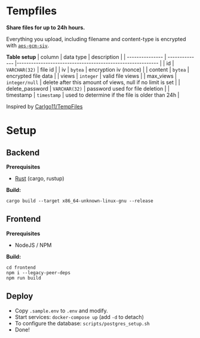 # Tempfiles

**Share files for up to 24h hours.**

Everything you upload, including filename and content-type is encrypted with [`aes-gcm-siv`](https://en.wikipedia.org/wiki/AES-GCM-SIV).

**Table setup**
| column          | data type      | description                                                |
| --------------- | -------------- |----------------------------------------------------------- |
| id              | `VARCHAR(32)`  | file id                                                    |
| iv              | `bytea`        | encryption iv (nonce)                                      |
| content         | `bytea`        | encrypted file data                                        |
| views           | `integer`      | valid file views                                           |
| max_views       | `integer/null` | delete after this amount of views, null if no limit is set |
| delete_password | `VARCHAR(32)`  | password used for file deletion                            |
| timestamp       | `timestamp`    | used to determine if the file is older than 24h            |

Inspired by [Carlgo11/TempFiles](https://github.com/carlgo11/TempFiles)

# Setup

## Backend

**Prerequisites**
* [Rust](https://www.rust-lang.org/) (cargo, rustup)


**Build:**
```terminal
cargo build --target x86_64-unknown-linux-gnu --release
```

## Frontend

**Prerequisites**
* NodeJS / NPM

**Build:**
```terminal
cd frontend
npm i --legacy-peer-deps
npm run build
```

## Deploy

* Copy `.sample.env` to `.env` and modify.
* Start services: `docker-compose up` (add `-d` to detach)
* To configure the database: `scripts/postgres_setup.sh`
* Done!
